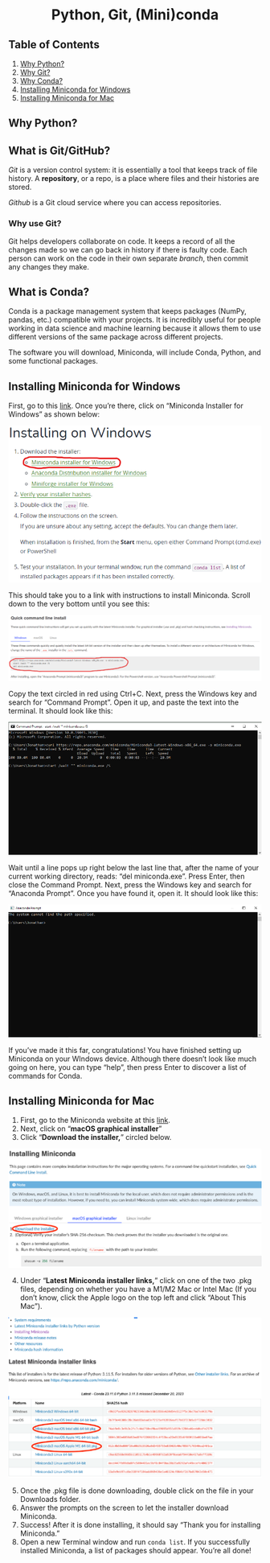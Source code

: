 # <center> Python, Git, (Mini)conda</center>

## Table of Contents
1. [Why Python?](#python)
2. [Why Git?](#git)
3. [Why Conda?](#conda)
4. [Installing Miniconda for Windows](#windows)
5. [Installing Miniconda for Mac](#mac)

## Why Python? <a name="python"></a>

## What is Git/GitHub? <a name="git"></a>

*Git* is a version control system: it is essentially a tool that keeps track of file history. A **repository**, or a repo, is a place where files and their histories are stored.

*Github* is a Git cloud service where you can access repositories.

### Why use Git?

Git helps developers collaborate on code. It keeps a record of all the changes made so we can go back in history if there is faulty code. Each person can work on the code in their own separate *branch*, then commit any changes they make.

## What is Conda? <a name="conda"></a>

Conda is a package management system that keeps packages (NumPy, pandas, etc.) compatible with your projects. It is incredibly useful for people working in data science and machine learning because it allows them to use different versions of the same package across different projects. 

The software you will download, Miniconda, will include Conda, Python, and some functional packages.

## Installing Miniconda for Windows <a name="windows"></a>

First, go to this [link](https://conda.io/projects/conda/en/latest/user-guide/install/windows.html). Once you’re there, click on “Miniconda Installer for Windows” as shown below:

![Image](images/conda_1.png)

This should take you to a link with instructions to install Miniconda. Scroll down to the very bottom until you see this:

![Image](images/conda_2.png)

Copy the text circled in red using Ctrl+C. Next, press the Windows key and search for “Command Prompt”. Open it up, and paste the text into the terminal. It should look like this:

![Image](images/conda_3.png)

Wait until a line pops up right below the last line that, after the name of your current working directory, reads: “del miniconda.exe”. Press Enter, then close the Command Prompt. Next, press the Windows key and search for “Anaconda Prompt”. Once you have found it, open it. It should look like this:

![Image](images/conda_4.png)

If you’ve made it this far, congratulations! You have finished setting up Miniconda on your WIndows device. Although there doesn’t look like much going on here, you can type “help”, then press Enter to discover a list of commands for Conda. 

## Installing Miniconda for Mac <a name="mac"></a>

1. First, go to the Miniconda website at this [link](https://docs.conda.io/projects/miniconda/en/latest/miniconda-install.html). 
2. Next, click on “**macOS graphical installer**”
3. Click “**Download the installer,**” circled below.

![Image](images/mac_1.png)

4. Under “**Latest Miniconda installer links,**” click on one of the two .pkg files, depending on whether you have a M1/M2 Mac or Intel Mac (If you don’t know, click the Apple logo on the top left and click “About This Mac”).

![Image](images/mac_2.png)

5. Once the .pkg file is done downloading, double click on the file in your Downloads folder.
6. Answer the prompts on the screen to let the installer download Miniconda.
7. Success! After it is done installing, it should say “Thank you for installing Miniconda.”
8. Open a new Terminal window and run `conda list`. If you successfully installed Miniconda, a list of packages should appear. You’re all done!
